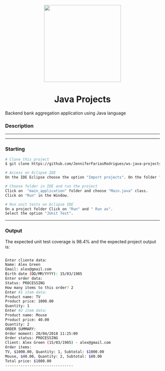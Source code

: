 <p align="center">
 <img src="https://qph.cf2.quoracdn.net/main-qimg-62be9fb6e1d7166e9cbeeed913096752" height="250" width="250">  </p>
 <h1 align="center">Java Projects</h1>
<p align="center">
</p>
Backend bank aggregation application using Java language 


### Description 
---



---

### Starting
```bash
# Clone this project
$ git clone https://github.com/JenniferFariasRodrigues/ws-java-projects.git

# Access on Eclipse IDE
On the IDE Eclipse choose the option "Import projects". On the folder "General" choose "Existing Projects into workspace" and choose  ws-java-projects folder.

# Choose folder in IDE and run the project
Click on  "main_application" folder and choose "Main.java" class.
Click on "Run" in the Window.

# Run unit tests on Eclipse IDE
On a project folder Click on "Run" and " Run as". 
Select the option "JUnit Test".

```

---
### Output
The expected unit test coverage is 98.4% and the expected project output is:
```bash

Enter cliente data:
Name: Alex Green
Email: alex@gmail.com
Birth date (DD/MM/YYYY): 15/03/1985
Enter order data:
Status: PROCESSING
How many items to this order? 2
Enter #1 item data:
Product name: TV
Product price: 1000.00
Quantity: 1
Enter #2 item data:
Product name: Mouse
Product price: 40.00
Quantity: 2
ORDER SUMMARY:
Order moment: 20/04/2018 11:25:09
Order status: PROCESSING
Client: Alex Green (15/03/1985) - alex@gmail.com
Order items:
TV, $1000.00, Quantity: 1, Subtotal: $1000.00
Mouse, $40.00, Quantity: 2, Subtotal: $80.00
Total price: $1080.00
-------------------------------

```


